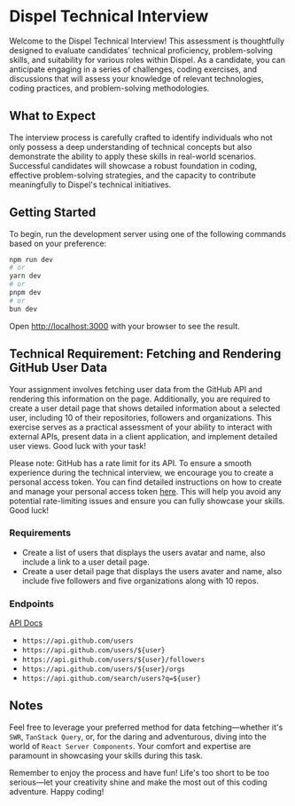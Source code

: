 # Dispel Technical Interview

Welcome to the Dispel Technical Interview! This assessment is thoughtfully designed to evaluate candidates' technical proficiency, problem-solving skills, and suitability for various roles within Dispel. As a candidate, you can anticipate engaging in a series of challenges, coding exercises, and discussions that will assess your knowledge of relevant technologies, coding practices, and problem-solving methodologies.

## What to Expect

The interview process is carefully crafted to identify individuals who not only possess a deep understanding of technical concepts but also demonstrate the ability to apply these skills in real-world scenarios. Successful candidates will showcase a robust foundation in coding, effective problem-solving strategies, and the capacity to contribute meaningfully to Dispel's technical initiatives.

## Getting Started

To begin, run the development server using one of the following commands based on your preference:

```bash
npm run dev
# or
yarn dev
# or
pnpm dev
# or
bun dev
```

Open [http://localhost:3000](http://localhost:3000) with your browser to see the result.

## Technical Requirement: Fetching and Rendering GitHub User Data

Your assignment involves fetching user data from the GitHub API and rendering this information on the page. Additionally, you are required to create a user detail page that shows detailed information about a selected user, including 10 of their repositories, followers and organizations. This exercise serves as a practical assessment of your ability to interact with external APIs, present data in a client application, and implement detailed user views. Good luck with your task!

Please note: GitHub has a rate limit for its API. To ensure a smooth experience during the technical interview, we encourage you to create a personal access token. You can find detailed instructions on how to create and manage your personal access token [here](https://docs.github.com/en/authentication/keeping-your-account-and-data-secure/managing-your-personal-access-tokens). This will help you avoid any potential rate-limiting issues and ensure you can fully showcase your skills. Good luck!

### Requirements

- Create a list of users that displays the users avatar and name, also include a link to a user detail page.
- Create a user detail page that displays the users avater and name, also include five followers and five organizations along with 10 repos.

### Endpoints

[API Docs](https://docs.github.com/en/rest/users/users?apiVersion=2022-11-28)

- `https://api.github.com/users`
- `https://api.github.com/users/${user}`
- `https://api.github.com/users/${user}/followers`
- `https://api.github.com/users/${user}/orgs`
- `https://api.github.com/search/users?q=${user}`

## Notes

Feel free to leverage your preferred method for data fetching—whether it's `SWR`, `TanStack Query`, or, for the daring and adventurous, diving into the world of `React Server Components`. Your comfort and expertise are paramount in showcasing your skills during this task.

Remember to enjoy the process and have fun! Life's too short to be too serious—let your creativity shine and make the most out of this coding adventure. Happy coding!
